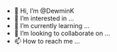 - 👋 Hi, I’m @DewminK
- 👀 I’m interested in ...
- 🌱 I’m currently learning ...
- 💞️ I’m looking to collaborate on ...
- 📫 How to reach me ...

<!---
DewminK/DewminK is a ✨ special ✨ repository because its `README.md` (this file) appears on your GitHub profile.
You can click the Preview link to take a look at your changes.
--->
